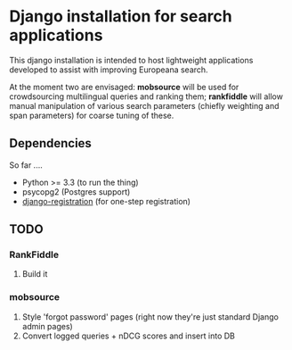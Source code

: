 # Django installation for search applications

This django installation is intended to host lightweight applications developed to assist with improving Europeana search.

At the moment two are envisaged: **mobsource** will be used for crowdsourcing multilingual queries and ranking them; **rankfiddle** will allow manual manipulation of various search parameters (chiefly weighting and span parameters) for coarse tuning of these.

## Dependencies 

So far ....

* Python >= 3.3 (to run the thing)
* psycopg2 (Postgres support)
* [django-registration](https://github.com/macropin/django-registration) (for one-step registration)

## TODO

### RankFiddle 

1. Build it

### mobsource

1. Style 'forgot password' pages (right now they're just standard Django admin pages)
2. Convert logged queries + nDCG scores and insert into DB
